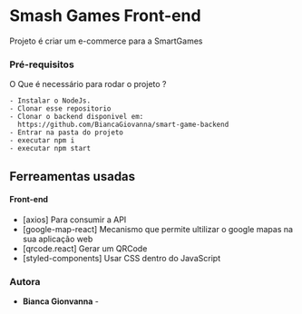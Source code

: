 # Smash Games Front-end

Projeto é criar um e-commerce para a SmartGames

### Pré-requisitos

O Que é necessário para rodar o projeto ?

```
- Instalar o NodeJs.
- Clonar esse repositorio
- Clonar o backend disponivel em:
  https://github.com/BiancaGiovanna/smart-game-backend
- Entrar na pasta do projeto
- executar npm i
- executar npm start

```

## Ferreamentas usadas

#### **Front-end**

- [axios] Para consumir a API
- [google-map-react] Mecanismo que permite ultilizar o google mapas na sua aplicação web
- [qrcode.react] Gerar um QRCode
- [styled-components] Usar CSS dentro do JavaScript

### Autora

- **Bianca Gionvanna** -
